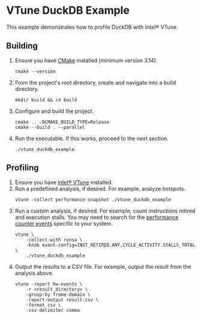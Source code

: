 # VTune DuckDB Example

This example demonstrates how to profile DuckDB with Intel® VTune.

## Building

1. Ensure you have [CMake](https://cmake.org) installed (minimum version 3.14).
	```
	cmake --version
	```
2. From the project's root directory, create and navigate into a build directory.
	```
	mkdir build && cd build
	```
3. Configure and build the project.
	```
	cmake .. -DCMAKE_BUILD_TYPE=Release
	cmake --build . --parallel
	```
4. Run the executable. If this works, proceed to the next section.
	```
	./vtune_duckdb_example
	```

## Profiling

1. Ensure you have [Intel® VTune](https://www.intel.com/content/www/us/en/developer/tools/oneapi/vtune-profiler.html) installed.
2. Run a predefined analysis, if desired. For example, analyze hotspots.
	```
	vtune -collect performance-snapshot ./vtune_duckdb_example
	```
3. Run a custom analysis, if desired. For example, count instructions retired and execution stalls. You may need to search for the [performance counter events](https://perfmon-events.intel.com) specific to your system.
	```
	vtune \
		-collect-with runsa \
		-knob event-config=INST_RETIRED.ANY,CYCLE_ACTIVITY.STALLS_TOTAL \
		./vtune_duckdb_example
	```
4. Output the results to a CSV file. For example, output the result from the analysis above.
	```
	vtune -report hw-events \
		-r <result_directory> \
		-group-by frame-domain \
		-report-output result.csv \
		-format csv \
		-csv-delimiter comma
	```
